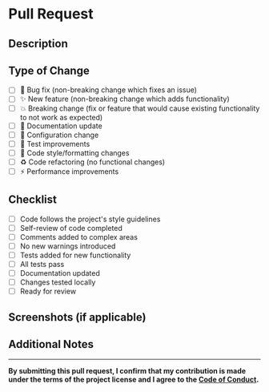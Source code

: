 # Pull Request

## Description
<!-- Provide a brief description of the changes in this PR -->

## Type of Change
<!-- Check all that apply -->
- [ ] 🐛 Bug fix (non-breaking change which fixes an issue)
- [ ] ✨ New feature (non-breaking change which adds functionality)
- [ ] 💥 Breaking change (fix or feature that would cause existing functionality to not work as expected)
- [ ] 📖 Documentation update
- [ ] 🔧 Configuration change
- [ ] 🧪 Test improvements
- [ ] 🎨 Code style/formatting changes
- [ ] ♻️ Code refactoring (no functional changes)
- [ ] ⚡ Performance improvements

## Checklist
<!-- Check all that apply -->
- [ ] Code follows the project's style guidelines
- [ ] Self-review of code completed
- [ ] Comments added to complex areas
- [ ] No new warnings introduced
- [ ] Tests added for new functionality
- [ ] All tests pass
- [ ] Documentation updated
- [ ] Changes tested locally
- [ ] Ready for review

## Screenshots (if applicable)
<!-- Add screenshots to help explain your changes -->

## Additional Notes
<!-- Any additional information that reviewers should know -->

---

**By submitting this pull request, I confirm that my contribution is made under the terms of the project license and I agree to the [Code of Conduct](../CODE_OF_CONDUCT.md).**
